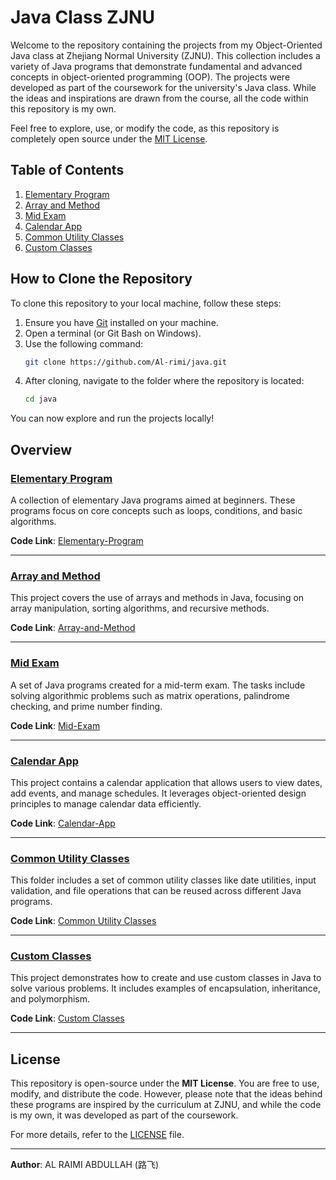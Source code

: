 # Java Class ZJNU

Welcome to the repository containing the projects from my Object-Oriented Java class at Zhejiang Normal University (ZJNU). This collection includes a variety of Java programs that demonstrate fundamental and advanced concepts in object-oriented programming (OOP). The projects were developed as part of the coursework for the university's Java class. While the ideas and inspirations are drawn from the course, all the code within this repository is my own.

Feel free to explore, use, or modify the code, as this repository is completely open source under the [MIT License](LICENSE).

## Table of Contents

1. [Elementary Program](#elementary-program)
2. [Array and Method](#array-and-method)
3. [Mid Exam](#mid-exam)
4. [Calendar App](#calendar-app)
5. [Common Utility Classes](#common-utility-classes)
6. [Custom Classes](#custom-classes)


## How to Clone the Repository

To clone this repository to your local machine, follow these steps:

1. Ensure you have [Git](https://git-scm.com/) installed on your machine.
2. Open a terminal (or Git Bash on Windows).
3. Use the following command:
   ```bash
   git clone https://github.com/Al-rimi/java.git
   ```
4. After cloning, navigate to the folder where the repository is located:
   ```bash
   cd java
   ```

You can now explore and run the projects locally!

## Overview

### [Elementary Program](./Elementary-Program)

A collection of elementary Java programs aimed at beginners. These programs focus on core concepts such as loops, conditions, and basic algorithms.

**Code Link**: [Elementary-Program](./Elementary-Program)

---

### [Array and Method](./Array-and-Method)

This project covers the use of arrays and methods in Java, focusing on array manipulation, sorting algorithms, and recursive methods.

**Code Link**: [Array-and-Method](./Array-and-Method)

---

### [Mid Exam](./Mid-Exam)

A set of Java programs created for a mid-term exam. The tasks include solving algorithmic problems such as matrix operations, palindrome checking, and prime number finding.

**Code Link**: [Mid-Exam](./Mid-Exam)

---

### [Calendar App](./Calendar-App)

This project contains a calendar application that allows users to view dates, add events, and manage schedules. It leverages object-oriented design principles to manage calendar data efficiently.

**Code Link**: [Calendar-App](java/Calendar-App)

---

### [Common Utility Classes](,/Common-Utility-Classes)

This folder includes a set of common utility classes like date utilities, input validation, and file operations that can be reused across different Java programs.

**Code Link**: [Common Utility Classes](./Common-Utility-Classes)

---

### [Custom Classes](./Custom-Classes)

This project demonstrates how to create and use custom classes in Java to solve various problems. It includes examples of encapsulation, inheritance, and polymorphism.

**Code Link**: [Custom Classes](./Custom-Classes)

---

## License

This repository is open-source under the **MIT License**. You are free to use, modify, and distribute the code. However, please note that the ideas behind these programs are inspired by the curriculum at ZJNU, and while the code is my own, it was developed as part of the coursework.

For more details, refer to the [LICENSE](LICENSE) file.

---

**Author**: AL RAIMI ABDULLAH (路飞)
